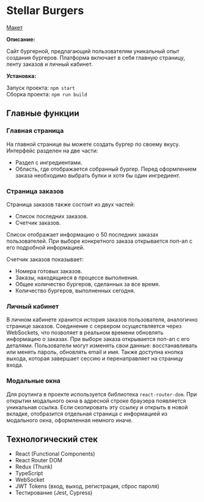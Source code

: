 # Stellar Burgers

[Макет](<https://www.figma.com/file/vIywAvqfkOIRWGOkfOnReY/React-Fullstack_-Проектные-задачи-(3-месяца)_external_link?type=design&node-id=0-1&mode=design>)

**Описание:** 

Сайт бургерной, предлагающий пользователям уникальный опыт создания бургеров. Платформа включает в себя главную страницу, ленту заказов и личный кабинет.

**Установка:**  

Запуск проекта: `npm start`\
Сборка проекта: `npm run build`

## Главные функции

### Главная страница
На главной странице вы можете создать бургер по своему вкусу. Интерфейс разделен на две части:
- Раздел с ингредиентами.
- Область, где отображается собранный бургер.
Перед оформлением заказа необходимо выбрать булки и хотя бы один ингредиент.

### Страница заказов
Страница заказов также состоит из двух частей:
- Список последних заказов.
- Счетчик заказов.

Список отображает информацию о 50 последних заказах пользователей. При выборе конкретного заказа открывается поп-ап с его подробной информацией.

Счетчик заказов показывает:
- Номера готовых заказов.
- Заказы, находящиеся в процессе выполнения.
- Общее количество бургеров, сделанных за все время.
- Количество бургеров, выполненных сегодня.

### Личный кабинет
В личном кабинете хранится история заказов пользователя, аналогично странице заказов. Соединение с сервером осуществляется через WebSockets, что позволяет в реальном времени обновлять информацию о заказах.
При выборе заказа открывается поп-ап с его деталями.
Пользователи могут изменять свои данные: восстанавливать или менять пароль, обновлять email и имя.
Также доступна кнопка выхода, которая завершает сессию и перенаправляет на страницу входа.

### Модальные окна
Для роутинга в проекте используется библиотека `react-router-dom`.
При открытии модального окна в адресной строке браузера появляется уникальная ссылка.
Если скопировать эту ссылку и открыть в новой вкладке, отобразится отдельная страница с информацией из модального окна, оформленная немного иначе.

## Технологический стек
- React (Functional Components)
- React Router DOM
- Redux (Thunk)
- TypeScript
- WebSocket
- JWT Tokens (вход, выход, регистрация, сброс пароля)
- Тестирование (Jest, Cypress)

